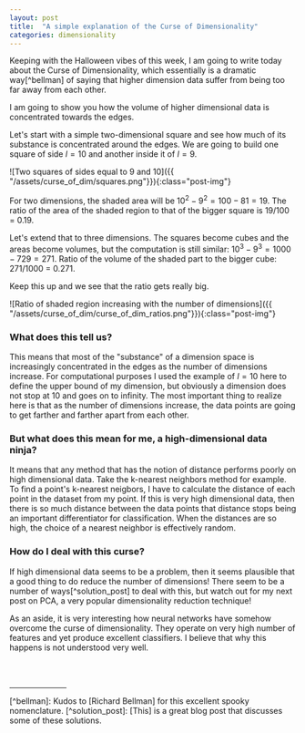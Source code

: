 ```yaml
---
layout: post
title:  "A simple explanation of the Curse of Dimensionality"
categories: dimensionality
---
```

Keeping with the Halloween vibes of this week, I am going to write today about the Curse of Dimensionality, which essentially is a dramatic way[^bellman] of saying that higher dimension data suffer from being too far away from each other.

I am going to show you how the volume of higher dimensional data is concentrated towards the edges. 

Let's start with a simple two-dimensional square and see how much of its substance is concentrated around the edges. We are going to build one square of side $l = 10$ and another inside it of $l = 9$.

![Two squares of sides equal to 9 and 10]({{ "/assets/curse_of_dim/squares.png"}}){:class="post-img"}

For two dimensions, the shaded area will be $10^2 - 9^2 = 100 - 81 = 19$. The ratio of the area of the shaded region to that of the bigger square is 19/100 = 0.19.

Let's extend that to three dimensions. The squares become cubes and the areas become volumes, but the computation is still similar: $10^3 - 9^3 = 1000 - 729 = 271$. Ratio of the volume of the shaded part to the bigger cube: 271/1000 = 0.271.

Keep this up and we see that the ratio gets really big.

![Ratio of shaded region increasing with the number of dimensions]({{ "/assets/curse_of_dim/curse_of_dim_ratios.png"}}){:class="post-img"}

### What does this tell us?
This means that most of the "substance" of a dimension space is increasingly concentrated in the edges as the number of dimensions increase. For computational purposes I used the example of $l = 10$ here to define the upper bound of my dimension, but obviously a dimension does not stop at 10 and goes on to infinity. The most important thing to realize here is that as the number of dimensions increase, the data points are going to get farther and farther apart from each other.

### But what does this mean for me, a high-dimensional data ninja?
It means that any method that has the notion of distance performs poorly on high dimensional data. Take the k-nearest neighbors method for example. To find a point's k-nearest neigbors, I have to calculate the distance of each point in the dataset from my point. If this is very high dimensional data, then there is so much distance between the data points that distance stops being an important differentiator for classification. When the distances are so high, the choice of a nearest neighbor is effectively random. 

### How do I deal with this curse?
If high dimensional data seems to be a problem, then it seems plausible that a good thing to do reduce the number of dimensions! There seem to be a number of ways[^solution_post] to deal with this, but watch out for my next post on PCA, a very popular dimensionality reduction technique!

As an aside, it is very interesting how neural networks have somehow overcome the curse of dimensionality. They operate on very high number of features and yet produce excellent classifiers. I believe that why this happens is not understood very well. 

[This]: https://towardsdatascience.com/why-and-how-to-get-rid-of-the-curse-of-dimensionality-right-with-breast-cancer-dataset-7d528fb5f6c0
[Richard Bellman]: https://en.wikipedia.org/wiki/Richard_E._Bellman

<br>
<br>
<hr style="width: 100px;" />
<!-- Footnotes -->
[^bellman]: Kudos to [Richard Bellman] for this excellent spooky nomenclature.
[^solution_post]: [This] is a great blog post that discusses some of these solutions. 


